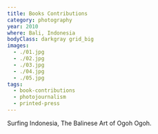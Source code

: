 ```yaml
---
title: Books Contributions
category: photography
year: 2010
where: Bali, Indonesia
bodyClass: darkgray grid_big
images:
  - ./01.jpg
  - ./02.jpg
  - ./03.jpg
  - ./04.jpg
  - ./05.jpg
tags:
  - book-contributions
  - photojournalism
  - printed-press
---
```


Surfing Indonesia, The Balinese Art of Ogoh Ogoh.
